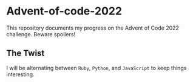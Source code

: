 # Advent-of-code-2022
This repository documents my progress on the Advent of Code 2022 challenge. Beware spoilers!
## The Twist
I will be alternating between `Ruby`, `Python`, and `JavaScript` to keep things interesting.
